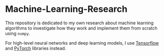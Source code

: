 # Machine-Learning-Research

This repository is dedicated to my own research about machine learning algorithms to investigate how they work and implement them from scratch using `numpy`.

For high-level neural networks and deep learning models, I use [Tensorflow](https://github.com/tensorflow/tensorflow) and [PyTorch](https://github.com/pytorch/pytorch) libraries instead.
